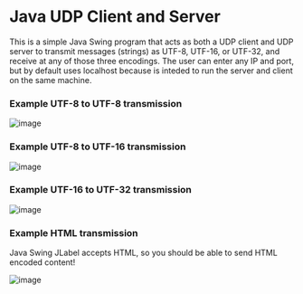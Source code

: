 #  Java UDP Client and Server
 
This is a simple Java Swing program that acts as both a UDP client and UDP server to transmit messages (strings) as UTF-8, UTF-16, or UTF-32, and receive at any of those three encodings. The user can enter any IP and port, but by default uses localhost because is inteded to run the server and client on the same machine.

### Example UTF-8 to UTF-8 transmission
![image](https://user-images.githubusercontent.com/88569965/214200371-4ef481f0-45c8-4192-bef2-dd68335dc2c3.png)

### Example UTF-8 to UTF-16 transmission
![image](https://user-images.githubusercontent.com/88569965/214200517-786f3522-9139-42ba-8424-86f0548643d7.png)

### Example UTF-16 to UTF-32 transmission
![image](https://user-images.githubusercontent.com/88569965/214200747-80d8b3e8-ee7e-4d4e-bb7c-0d51656638e3.png)

### Example HTML transmission

Java Swing JLabel accepts HTML, so you should be able to send HTML encoded content!

![image](https://user-images.githubusercontent.com/88569965/214200992-33eac411-50ee-48d5-92e4-e4d98890c1f5.png)
